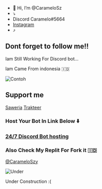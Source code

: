 - 👋 Hi, I’m @CarameloSz
- ⤵️
- Discord Caramelo#5664
- [Instagram](https://www.instagram.com/itssasaaa129/)
- ⤴️
## Dont forget to follow me!!

Iam Still Working For Discord bot...

Iam Came From indonesia 🇮🇩


![Contoh](https://camo.githubusercontent.com/c3deb568d9a6b3be1ffcb4beb94fa157510f6dd5af75543844e0b3da64212f95/68747470733a2f2f63646e2e646973636f72646170702e636f6d2f6174746163686d656e74732f3438323736303634393233363032313234382f3639343733383439393435303034343431362f4555646b4f6241555941416f6430762e6a7067)


## Support me
[Saweria](saweria.co/MorenT) 
[Trakteer](https://trakteer.id/rentSquad)

### Host Your Bot In Link Below ⬇️
### [24/7 Discord Bot hosting](https://szyhostinger.haseull.repl.co/)

### Also Check My Replit For Fork it 🇮🇩

[@CarameloSzy](https://repl.it/@Carameloszy)

![Under](https://camo.githubusercontent.com/1b8919236911d9f053f772edb4c88fbae283a72f8c46845fac20702ee656bae3/687474703a2f2f7465787466696c65732e636f6d2f756e646572636f6e737472756374696f6e2f6d616d61676e6f6c69615f6163726573756e646572636f6e737472756374696f6e2e676966)

Under Construction :(
